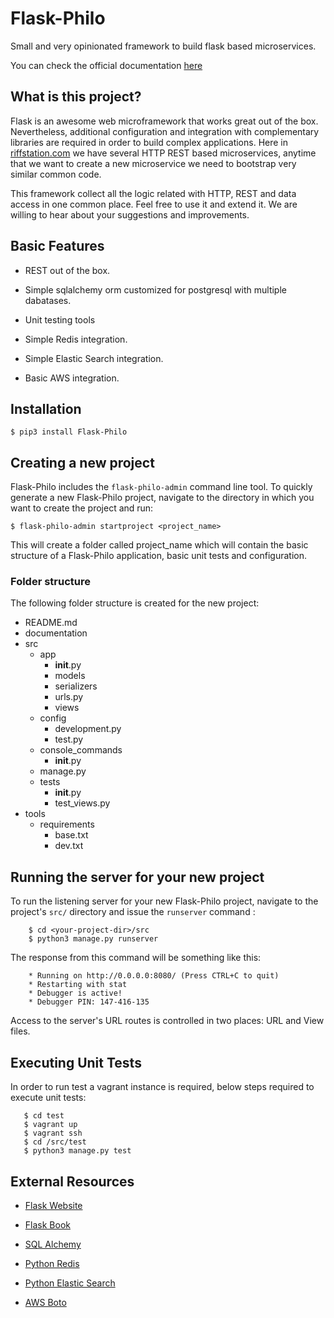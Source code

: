 # Flask-Philo

Small and very opinionated framework to build flask based microservices.

You can check the official documentation [here](http://flask-philo.readthedocs.io/en/latest/)


## What is this project?

Flask is an awesome web microframework that works great out of the box. Nevertheless,
additional configuration and integration with complementary libraries are required
in order to build complex applications. Here in [riffstation.com](https://play.riffstation.com) we have several
HTTP REST based microservices, anytime that we want to create a new microservice we need to bootstrap
very similar common code.

This framework collect all the logic related with HTTP, REST and data access in one common place.
Feel free to use it and extend it. We are willing to hear about your suggestions and improvements.



## Basic Features

* REST out of the box.

* Simple sqlalchemy orm customized for postgresql with multiple dabatases.

* Unit testing tools

* Simple Redis integration.

* Simple Elastic Search integration.

* Basic AWS integration.



## Installation

```
$ pip3 install Flask-Philo
```




## Creating a new project
Flask-Philo includes the `flask-philo-admin` command line tool.
To quickly generate a new Flask-Philo project, navigate to the directory in which you want to create
the project and run:

```
$ flask-philo-admin startproject <project_name>
```

This will create a folder called project_name which will contain the basic structure of a Flask-Philo application,
basic unit tests and configuration.



### Folder structure

The following folder structure is created for the new project:

* README.md
* documentation
* src
    * app
        * __init__.py
        * models
        * serializers
        * urls.py
        * views
    * config
        * development.py
        * test.py
    * console_commands
        * __init__.py
    * manage.py
    * tests
        * __init__.py
        * test_views.py
* tools
    * requirements
        * base.txt
        * dev.txt


## Running the server for your new project

To run the listening server for your new Flask-Philo project, navigate to the project's ``src/`` directory and issue the ``runserver`` command :

```
    $ cd <your-project-dir>/src
    $ python3 manage.py runserver
```

The response from this command will be something like this:

```
    * Running on http://0.0.0.0:8080/ (Press CTRL+C to quit)
    * Restarting with stat
    * Debugger is active!
    * Debugger PIN: 147-416-135
```

Access to the server's URL routes is controlled in two places: URL and View files.



## Executing Unit Tests

In order to run test a vagrant instance is required, below steps required to execute unit tests:

```
   $ cd test
   $ vagrant up
   $ vagrant ssh
   $ cd /src/test
   $ python3 manage.py test
```







## External Resources

* [Flask Website](http://flask.pocoo.org/)

* [Flask Book](http://flaskbook.com/)

* [SQL Alchemy](http://www.sqlalchemy.org/)

* [Python Redis](https://pypi.python.org/pypi/redis/2.10.3)

* [Python Elastic Search](https://www.elastic.co/guide/en/elasticsearch/client/python-api/current/index.html)

* [AWS Boto](https://pypi.python.org/pypi/boto3)
